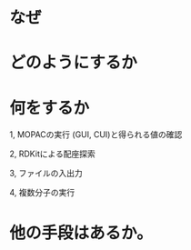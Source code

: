 # なぜ



# どのようにするか



# 何をするか
1, MOPACの実行 (GUI, CUI)と得られる値の確認

2, RDKitによる配座探索

3, ファイルの入出力

4, 複数分子の実行

# 他の手段はあるか。
